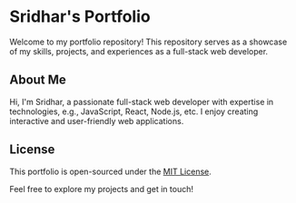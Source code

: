 # Sridhar's Portfolio

Welcome to my portfolio repository! This repository serves as a showcase of my skills, projects, and experiences as a full-stack web developer.

## About Me

Hi, I'm Sridhar, a passionate full-stack web developer with expertise in technologies, e.g., JavaScript, React, Node.js, etc. I enjoy creating interactive and user-friendly web applications.


## License

This portfolio is open-sourced under the [MIT License](LICENSE).

Feel free to explore my projects and get in touch!

